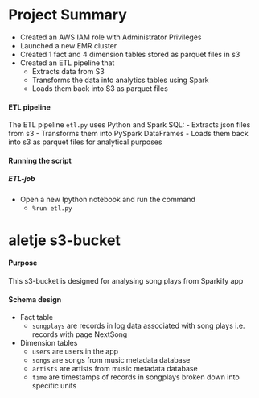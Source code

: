 # Project Summary
- Created an AWS IAM role with Administrator Privileges
- Launched a new EMR cluster
- Created 1 fact and 4 dimension tables stored as parquet files in s3
- Created an ETL pipeline that 
    - Extracts data from S3
    - Transforms the data into analytics tables using Spark
    - Loads them back into S3 as parquet files

#### ETL pipeline
The ETL pipeline `etl.py` uses Python and Spark SQL: 
    - Extracts json files from s3
    - Transforms them into PySpark DataFrames
    - Loads them back into s3 as parquet files for analytical purposes

#### Running the script

##### ETL-job
- Open a new Ipython notebook and run the command
    - `%run etl.py`

# aletje s3-bucket
#### Purpose
This s3-bucket is designed for analysing song plays from Sparkify app

#### Schema design
- Fact table 
    - `songplays` are records in log data associated with song plays i.e. records with page NextSong
- Dimension tables
    - `users` are users in the app
    - `songs`  are songs from music metadata database
    - `artists` are artists from music metadata database
    - `time` are timestamps of records in songplays broken down into specific units